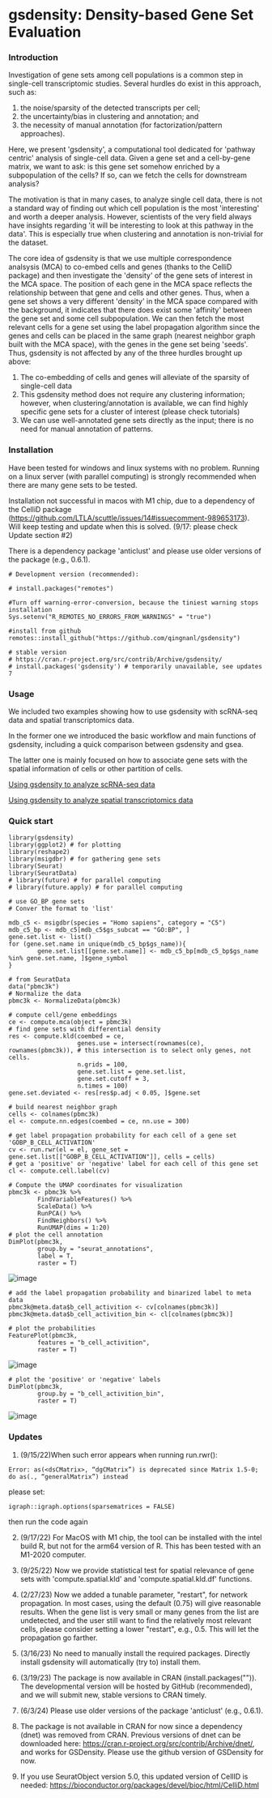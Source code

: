 # gsdensity: Density-based Gene Set Evaluation


### Introduction

Investigation of gene sets among cell populations is a common step in single-cell transcriptomic studies. Several hurdles do exist in this approach, such as: 

1. the noise/sparsity of the detected transcripts per cell; 
2. the uncertainty/bias in clustering and annotation; and 
3. the necessity of manual annotation (for factorization/pattern approaches). 

Here, we present 'gsdensity', a computational tool dedicated for 'pathway centric' analysis of single-cell data. Given a gene set and a cell-by-gene matrix, we want to ask: is this gene set somehow enriched by a subpopulation of the cells? If so, can we fetch the cells for downstream analysis?

The motivation is that in many cases, to analyze single cell data, there is not a standard way of finding out which cell population is the most 'interesting' and worth a deeper analysis. However, scientists of the very field always have insights regarding 'it will be interesting to look at this pathway in the data'. This is especially true when clustering and annotation is non-trivial for the dataset.

The core idea of gsdensity is that we use multiple correspondence analsysis (MCA) to co-embed cells and genes (thanks to the CelliD package) and then investigate the 'density' of the gene sets of interest in the MCA space. The position of each gene in the MCA space reflects the relationship between that gene and cells and other genes. Thus, when a gene set shows a very different 'density' in the MCA space compared with the background, it indicates that there does exist some 'affinity' between the gene set and some cell subpopulation. We can then fetch the most relevant cells for a gene set using the label propagation algorithm since the genes and cells can be placed in the same graph (nearest neighbor graph built with the MCA space), with the genes in the gene set being 'seeds'. Thus, gsdensity is not affected by any of the three hurdles brought up above:

1. The co-embedding of cells and genes will alleviate of the sparsity of single-cell data
2. This gsdensity method does not require any clustering information; however, when clustering/annotation is available, we can find highly specific gene sets for a cluster of interest (please check tutorials)
3. We can use well-annotated gene sets directly as the input; there is no need for manual annotation of patterns.

### Installation

Have been tested for windows and linux systems with no problem. Running on a linux server (with parallel computing) is strongly recommended when there are many gene sets to be tested. 

Installation not successful in macos with M1 chip, due to a dependency of the CelliD package (https://github.com/LTLA/scuttle/issues/14#issuecomment-989653173). Will keep testing and update when this is solved. (9/17: please check Update section #2)

There is a dependency package 'anticlust' and please use older versions of the package (e.g., 0.6.1).

```
# Development version (recommended):

# install.packages("remotes")

#Turn off warning-error-conversion, because the tiniest warning stops installation
Sys.setenv("R_REMOTES_NO_ERRORS_FROM_WARNINGS" = "true")

#install from github
remotes::install_github("https://github.com/qingnanl/gsdensity")

```
```
# stable version
# https://cran.r-project.org/src/contrib/Archive/gsdensity/
# install.packages('gsdensity') # temporarily unavailable, see updates 7
```

### Usage

We included two examples showing how to use gsdensity with scRNA-seq data and spatial transcriptomics data. 

In the former one we introduced the basic workflow and main functions of gsdensity, including a quick comparison between gsdensity and gsea.

The latter one is mainly focused on how to associate gene sets with the spatial information of cells or other partition of cells.

[Using gsdensity to analyze scRNA-seq data](http://htmlpreview.github.io/?https://github.com/qingnanl/gsdensity/blob/master/vignette/pbmc3k_example.html)

[Using gsdensity to analyze spatial transcriptomics data](http://htmlpreview.github.io/?https://github.com/qingnanl/gsdensity/blob/master/vignette/spatial_example_10x_visium.html)

### Quick start

```
library(gsdensity)
library(ggplot2) # for plotting
library(reshape2)
library(msigdbr) # for gathering gene sets
library(Seurat)
library(SeuratData)
# library(future) # for parallel computing
# library(future.apply) # for parallel computing

# use GO_BP gene sets 
# Conver the format to 'list'

mdb_c5 <- msigdbr(species = "Homo sapiens", category = "C5")
mdb_c5_bp <- mdb_c5[mdb_c5$gs_subcat == "GO:BP", ]
gene.set.list <- list()
for (gene.set.name in unique(mdb_c5_bp$gs_name)){
        gene.set.list[[gene.set.name]] <- mdb_c5_bp[mdb_c5_bp$gs_name %in% gene.set.name, ]$gene_symbol
}

# from SeuratData
data("pbmc3k")
# Normalize the data
pbmc3k <- NormalizeData(pbmc3k)

# compute cell/gene embeddings
ce <- compute.mca(object = pbmc3k)
# find gene sets with differential density 
res <- compute.kld(coembed = ce, 
                   genes.use = intersect(rownames(ce), rownames(pbmc3k)), # this intersection is to select only genes, not cells. 
                   n.grids = 100, 
                   gene.set.list = gene.set.list,
                   gene.set.cutoff = 3,
                   n.times = 100)                   
gene.set.deviated <- res[res$p.adj < 0.05, ]$gene.set

# build nearest neighbor graph
cells <- colnames(pbmc3k)
el <- compute.nn.edges(coembed = ce, nn.use = 300)

# get label propagation probability for each cell of a gene set 'GOBP_B_CELL_ACTIVATION'
cv <- run.rwr(el = el, gene_set = gene.set.list[["GOBP_B_CELL_ACTIVATION"]], cells = cells)
# get a 'positive' or 'negative' label for each cell of this gene set
cl <- compute.cell.label(cv)

# Compute the UMAP coordinates for visualization
pbmc3k <- pbmc3k %>%
        FindVariableFeatures() %>%
        ScaleData() %>%
        RunPCA() %>%
        FindNeighbors() %>%
        RunUMAP(dims = 1:20)
# plot the cell annotation
DimPlot(pbmc3k,
        group.by = "seurat_annotations",
        label = T,
        raster = T)
```
![image](https://user-images.githubusercontent.com/53788946/186203473-4b47d5c1-6543-4f48-a858-65bc3e2b2b49.png)


```
# add the label propagation probability and binarized label to meta data
pbmc3k@meta.data$b_cell_activition <- cv[colnames(pbmc3k)]
pbmc3k@meta.data$b_cell_activition_bin <- cl[colnames(pbmc3k)]

# plot the probabilities
FeaturePlot(pbmc3k,
        features = "b_cell_activition",
        raster = T)
```
![image](https://user-images.githubusercontent.com/53788946/186203736-fa9b03f8-716f-4275-908a-438e1b4b1799.png)

```
# plot the 'positive' or 'negative' labels        
DimPlot(pbmc3k,
        group.by = "b_cell_activition_bin",
        raster = T)        

```
![image](https://user-images.githubusercontent.com/53788946/186203804-ad29d828-3980-4b00-afe3-2cc6cddf7779.png)


### Updates

1. (9/15/22)When such error appears when running run.rwr():
```
Error: as(<dsCMatrix>, “dgCMatrix”) is deprecated since Matrix 1.5-0; do as(., “generalMatrix”) instead
```
please set:
```
igraph::igraph.options(sparsematrices = FALSE)
```
then run the code again

2. (9/17/22) For MacOS with M1 chip, the tool can be installed with the intel build R, but not for the arm64 version of R. This has been tested with an M1-2020 computer.

3. (9/25/22) Now we provide statistical test for spatial relevance of gene sets with 'compute.spatial.kld' and 'compute.spatial.kld.df' functions.

4. (2/27/23) Now we added a tunable parameter, "restart", for network propagation. In most cases, using the default (0.75) will give reasonable results. When the gene list is very small or many genes from the list are undetected, and the user still want to find the relatively most relevant cells, please consider setting a lower "restart", e.g., 0.5. This will let the propagation go farther.

5. (3/16/23) No need to manually install the required packages. Directly install gsdensity will automatically (try to) install them.

6. (3/19/23) The package is now available in CRAN (install.packages("")). The developmental version will be hosted by GitHub (recommended), and we will submit new, stable versions to CRAN timely.
7. (6/3/24) Please use older versions of the package 'anticlust' (e.g., 0.6.1). 
   
8. The package is not available in CRAN for now since a dependency (dnet) was removed from CRAN. Previous versions of dnet can be downloaded here: https://cran.r-project.org/src/contrib/Archive/dnet/, and works for GSDensity. Please use the github version of GSDensity for now.

9. If you use SeuratObject version 5.0, this updated version of CellID is needed: https://bioconductor.org/packages/devel/bioc/html/CelliD.html
